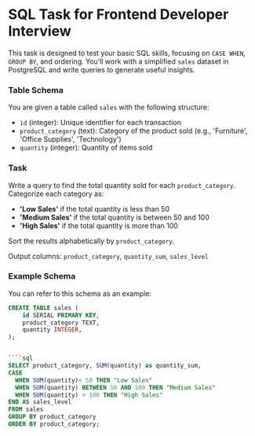 # SQL Task for Frontend Developer Interview

This task is designed to test your basic SQL skills, focusing on `CASE WHEN`, `GROUP BY`, and ordering. You’ll work with a simplified `sales` dataset in PostgreSQL and write queries to generate useful insights.

### Table Schema

You are given a table called `sales` with the following structure:

- `id` (integer): Unique identifier for each transaction
- `product_category` (text): Category of the product sold (e.g., 'Furniture', 'Office Supplies', 'Technology')
- `quantity` (integer): Quantity of items sold

### Task

Write a query to find the total quantity sold for each `product_category`.
Categorize each category as:

- **'Low Sales'** if the total quantity is less than 50
- **'Medium Sales'** if the total quantity is between 50 and 100
- **'High Sales'** if the total quantity is more than 100

Sort the results alphabetically by `product_category`.

Output columns: `product_category`, `quantity_sum`, `sales_level`

### Example Schema

You can refer to this schema as an example:

`````sql
CREATE TABLE sales (
    id SERIAL PRIMARY KEY,
    product_category TEXT,
    quantity INTEGER,
);


````sql
SELECT product_category, SUM(quantity) as quantity_sum,
CASE
  WHEN SUM(quantity)< 50 THEN "Low Sales"
  WHEN SUM(quantity) BETWEEN 50 AND 100 THEN "Medium Sales"
  WHEN SUM(quantity) > 100 THEN "High Sales"
END AS sales_level
FROM sales
GROUP BY product_category
ORDER BY product_category;
`````
